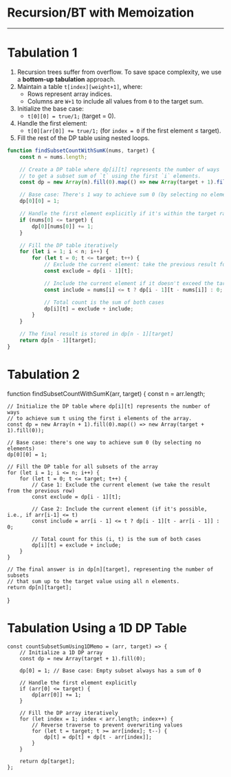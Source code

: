 # Recursion/BT with Memoization

---

# Tabulation 1

1. Recursion trees suffer from overflow. To save space complexity, we use a **bottom-up tabulation** approach.
2. Maintain a table `t[index][weight+1]`, where:
   - Rows represent array indices.
   - Columns are `W+1` to include all values from `0` to the target sum.
3. Initialize the base case:
   - `t[0][0] = true/1;` (target = 0).
4. Handle the first element:
   - `t[0][arr[0]] += true/1;` (for `index = 0` if the first element ≤ target).
5. Fill the rest of the DP table using nested loops.

```javascript
function findSubsetCountWithSumK(nums, target) {
    const n = nums.length;

    // Create a DP table where dp[i][t] represents the number of ways
    // to get a subset sum of `t` using the first `i` elements.
    const dp = new Array(n).fill(0).map(() => new Array(target + 1).fill(0));

    // Base case: There's 1 way to achieve sum 0 (by selecting no elements)
    dp[0][0] = 1;

    // Handle the first element explicitly if it's within the target range
    if (nums[0] <= target) {
        dp[0][nums[0]] += 1;
    }

    // Fill the DP table iteratively
    for (let i = 1; i < n; i++) {
        for (let t = 0; t <= target; t++) {
            // Exclude the current element: take the previous result for this target sum
            const exclude = dp[i - 1][t];

            // Include the current element if it doesn't exceed the target
            const include = nums[i] <= t ? dp[i - 1][t - nums[i]] : 0;

            // Total count is the sum of both cases
            dp[i][t] = exclude + include;
        }
    }

    // The final result is stored in dp[n - 1][target]
    return dp[n - 1][target];
}
```
# Tabulation 2
function findSubsetCountWithSumK(arr, target) {
    const n = arr.length;

    // Initialize the DP table where dp[i][t] represents the number of ways
    // to achieve sum t using the first i elements of the array.
    const dp = new Array(n + 1).fill(0).map(() => new Array(target + 1).fill(0));

    // Base case: there's one way to achieve sum 0 (by selecting no elements)
    dp[0][0] = 1;

    // Fill the DP table for all subsets of the array
    for (let i = 1; i <= n; i++) {
        for (let t = 0; t <= target; t++) {
            // Case 1: Exclude the current element (we take the result from the previous row)
            const exclude = dp[i - 1][t];

            // Case 2: Include the current element (if it's possible, i.e., if arr[i-1] <= t)
            const include = arr[i - 1] <= t ? dp[i - 1][t - arr[i - 1]] : 0; 

            // Total count for this (i, t) is the sum of both cases
            dp[i][t] = exclude + include;
        }
    }

    // The final answer is in dp[n][target], representing the number of subsets
    // that sum up to the target value using all n elements.
    return dp[n][target];
}

# Tabulation Using a 1D DP Table

```
const countSubsetSumUsing1DMemo = (arr, target) => {
    // Initialize a 1D DP array
    const dp = new Array(target + 1).fill(0);

    dp[0] = 1; // Base case: Empty subset always has a sum of 0

    // Handle the first element explicitly
    if (arr[0] <= target) {
        dp[arr[0]] += 1;
    }

    // Fill the DP array iteratively
    for (let index = 1; index < arr.length; index++) {
        // Reverse traverse to prevent overwriting values
        for (let t = target; t >= arr[index]; t--) {
            dp[t] = dp[t] + dp[t - arr[index]];
        }
    }

    return dp[target];
};



